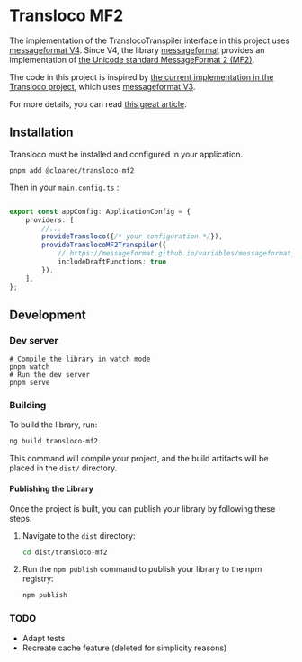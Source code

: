 # Transloco MF2

The implementation of the TranslocoTranspiler interface in this project
uses [messageformat V4](https://messageformat.github.io/documents/Project_Overview.html).
Since V4, the library [messageformat](https://github.com/messageformat/messageformat) provides an implementation
of [the Unicode standard MessageFormat 2 (MF2)](https://messageformat.unicode.org/).

The code in this project is inspired by
[the current implementation in the Transloco project](https://github.com/jsverse/transloco/blob/transloco-7.6.1/libs/transloco-messageformat/src/lib/messageformat.transpiler.ts),
which uses [messageformat V3](https://messageformat.github.io/messageformat/api/).

For more details, you can read
[this great article](https://blogs.igalia.com/compilers/2024/05/06/messageformat-2-0-a-new-standard-for-translatable-messages/).

## Installation

Transloco must be installed and configured in your application.

```
pnpm add @cloarec/transloco-mf2
```

Then in your `main.config.ts` :

```typescript

export const appConfig: ApplicationConfig = {
    providers: [
        //...
        provideTransloco({/* your configuration */}),
        provideTranslocoMF2Transpiler({
            // https://messageformat.github.io/variables/messageformat_functions.DraftFunctions.html
            includeDraftFunctions: true
        }),
    ],
};
```

## Development

### Dev server

```
# Compile the library in watch mode
pnpm watch
# Run the dev server
pnpm serve
```


### Building

To build the library, run:

```bash
ng build transloco-mf2
```

This command will compile your project, and the build artifacts will be placed in the `dist/` directory.

#### Publishing the Library

Once the project is built, you can publish your library by following these steps:

1. Navigate to the `dist` directory:

    ```bash
    cd dist/transloco-mf2
    ```

2. Run the `npm publish` command to publish your library to the npm registry:
    ```bash
    npm publish
    ```

### TODO

* Adapt tests
* Recreate cache feature (deleted for simplicity reasons)
